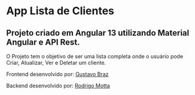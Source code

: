 # App Lista de Clientes


## Projeto criado em Angular 13 utilizando Material Angular e API Rest.

O Projeto tem o objetivo de ser uma lista completa onde o usuário pode Criar, Atualizar, Ver e Deletar um cliente.


Frontend desenvolvido por: [Gustavo Braz](https://github.com/GustavoBrazThomaz)

Backend desenvolvido por: [Rodrigo Motta](https://github.com/rodmotta)